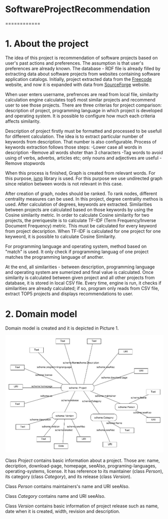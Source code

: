 # SoftwareProjectRecommendation
============
# 1. About the project
The idea of this project is recommendation of software projects based on user's past actions and preferences. The assumption is that user's preferences are already known. 
The database - RDF file is already filled by extracting data about software projects from websites containing software application catalogs. Initially, project extracted data from the [Freecode](http://freecode.com/) website, and now it is expanded with data from [SourceForge](http://sourceforge.net)  website.

When user enters username, prefrences are read from local file, similarity calculation engine calculates top5 most similar projects and recommend user to see those projects.
There are three criterias for project comparison: description of project, programming language in which project is developed and operating system. It is possible to configure how much each criteria affects similarity.

Description of project firstly must be formatted and processed to be usefull for different calculation. The idea is to extract particular number of keywords from description. That number is also configurable. Process of keywords extraction follows those steps:
-Lower case all words in description
-Remove all words shoter than 3 characters
-Tag words to avoid using of verbs, adverbs, articles etc; only nouns and adjectives are useful
-Remove stopwords

When this process is finished, Graph is created from relevant words. For this purpose, [jung](http://jung.sourceforge.net/ ) library is used. For this purpose we use undirected graph since relation between words is not relevant in this case.

After creation of graph, nodes should be ranked. To rank nodes, different centrality measures can be used. In this project, degree centrality methos is used. After calculation of degrees, keywords are extracted.
Similarities between projects are calculated based on those keywords by using the Cosine similarity metric. In order to calculate Cosine similarity for two projects, the preriquesite is to calculate TF-IDF (Term Frequency/Inverse Document Frequency) metric. This must be calculated for every keyword from project decsription. When TF-IDF is calculated for one project for one keyweord, it is possible to calculate Cosine Similarity.

For programming language and operating system, method based on "match" is used. It only check if programming languag of one project matches the programming language of another. 

At the end, all similarities - between description, programming language and operating system are sumerized and final value is calculated. Once similarity is calculated between given project and all other projects from database, it is stored in local CSV file. Every time, engine is run, it checks if similarities are already calculated; if so, program only reads from CSV file, extract TOP5 projects and displays recommendations to user.

# 2. Domain model

Domain model is created and it is depicted in Picture 1.

![Picture 1 - Domain model](rdf.jpg)

Class *Project* contains basic information about a project. Those are: name, decription, download-page, homepage, seeAlso, programing-languages, operating-systems, license. It has reference to its maintainer (class *Person*), its category (class *Category*), and its release (class *Version*).

Class *Person* contains maintainers's name and URI seeAlso.

Class *Category* contains name and URI seeAlso.

Class *Version* contains basic information of project release such as name, date when it is created, width, revision and description.


